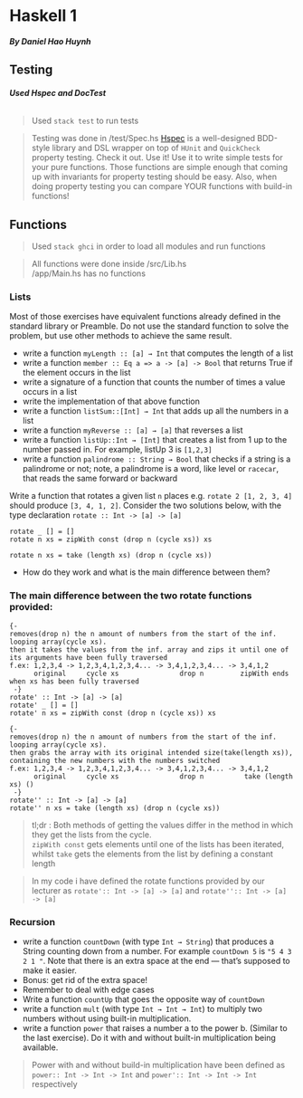 # Haskell 1
##### By Daniel Hao Huynh

## Testing
###### **Used Hspec and DocTest**
> Used `stack test` to run tests<br>

> Testing was done in /test/Spec.hs
> [Hspec](http://hspec.github.io) is a well-designed BDD-style library and DSL wrapper on top of `HUnit` and `QuickCheck` property testing. Check it out. Use it! Use it to write simple tests for your pure functions. Those functions are simple enough that coming up with invariants for property testing should be easy. Also, when doing property testing you can compare YOUR functions with build-in functions!

## Functions
> Used `stack ghci` in order to load all modules and run functions <br>

> All functions were done inside /src/Lib.hs<br>
> /app/Main.hs has no functions
### Lists

Most of those exercises have equivalent functions already defined in the standard library or Preamble. Do not use the standard function to solve the problem, but use other methods to achieve the same result.

* write a function `myLength :: [a] → Int` that computes the length of a list
* write a function `member :: Eq a => a -> [a] -> Bool` that returns True if the element occurs in the list
* write a signature of a function that counts the number of times a value occurs in a list
* write the implementation of that above function
* write a function `listSum::[Int] → Int` that adds up all the numbers in a list
* write a function `myReverse :: [a] → [a]` that reverses a list
* write a function `listUp::Int → [Int]` that creates a list from 1 up to the number passed in. For example, listUp 3 is `[1,2,3]`
* write a function `palindrome :: String → Bool` that checks if a string is a palindrome or not; note, a palindrome is a word, like level or `racecar`, that reads the same forward or backward


Write a function that rotates a given list `n` places e.g. `rotate 2 [1, 2, 3, 4]` should produce `[3, 4, 1, 2]`. Consider the two solutions below, with the type declaration `rotate :: Int -> [a] -> [a]`

```
rotate _ [] = []
rotate n xs = zipWith const (drop n (cycle xs)) xs
```

```
rotate n xs = take (length xs) (drop n (cycle xs))
```
* How do they work and what is the main difference between them? 

### The main difference between the two rotate functions provided:
```
{- 
removes(drop n) the n amount of numbers from the start of the inf. looping array(cycle xs).
then it takes the values from the inf. array and zips it until one of its arguments have been fully traversed
f.ex: 1,2,3,4 -> 1,2,3,4,1,2,3,4... -> 3,4,1,2,3,4... -> 3,4,1,2
      original     cycle xs               drop n         zipWith ends when xs has been fully traversed
 -}
rotate' :: Int -> [a] -> [a]  
rotate' _ [] = []
rotate' n xs = zipWith const (drop n (cycle xs)) xs

{- 
removes(drop n) the n amount of numbers from the start of the inf. looping array(cycle xs).
then grabs the array with its original intended size(take(length xs)), containing the new numbers with the numbers switched 
f.ex: 1,2,3,4 -> 1,2,3,4,1,2,3,4... -> 3,4,1,2,3,4... -> 3,4,1,2
      original     cycle xs               drop n          take (length xs) ()
 -}
rotate'' :: Int -> [a] -> [a]
rotate'' n xs = take (length xs) (drop n (cycle xs)) 
```
>tl;dr : Both methods of getting the values differ in the method in which they get the lists from the cycle. <br> 
`zipWith const` gets elements until one of the lists has been iterated, whilst `take` gets the elements from the list by defining a constant length 

> In my code i have defined the rotate functions provided by our lecturer as `rotate':: Int -> [a] -> [a]`  and `rotate'':: Int -> [a] -> [a]` 

### Recursion

* write a function `countDown` (with type `Int → String`) that produces a String counting down from a number. For example `countDown 5` is `"5 4 3 2 1 "`. Note that there is an extra space at the end — that’s supposed to make it easier. 
* Bonus: get rid of the extra space! 
* Remember to deal with edge cases
* Write a function `countUp` that goes the opposite way of `countDown`
* write a function `mult` (with type `Int → Int → Int`) to multiply two numbers without using built-in multiplication. 
* write a function `power` that raises a number a to the power b. (Similar to the last exercise). Do it with and without built-in multiplication being available.

> Power with and without build-in multiplication have been defined as `power:: Int -> Int -> Int` and `power':: Int -> Int -> Int` respectively




